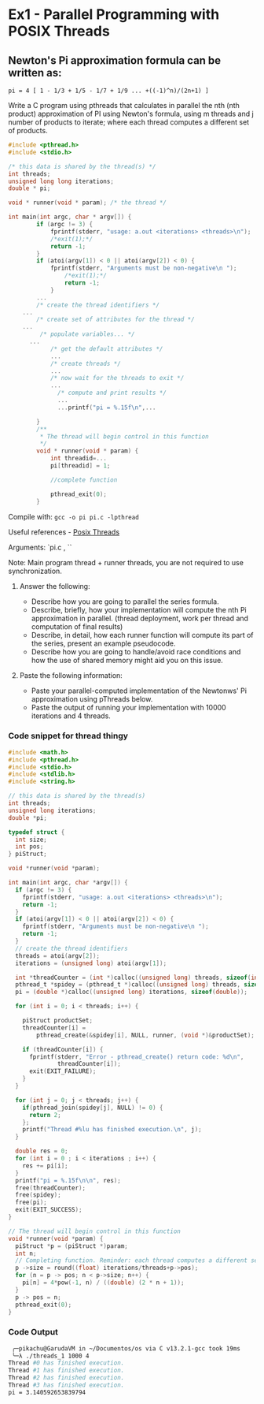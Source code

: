 # Ex1 - Parallel Programming with POSIX Threads


## Newton's Pi approximation formula can be written as:

`pi = 4 [ 1 - 1/3 + 1/5 - 1/7 + 1/9 ... +((-1)^n)/(2n+1) ]`

Write a C program using pthreads that calculates in parallel the nth (nth product) approximation of PI using Newton's formula, using m threads and j number of products to iterate; where each thread computes a different set of products.

```c
#include <pthread.h> 
#include <stdio.h>

/* this data is shared by the thread(s) */
int threads;
unsigned long long iterations;
double * pi;

void * runner(void * param); /* the thread */

int main(int argc, char * argv[]) {
        if (argc != 3) {
            fprintf(stderr, "usage: a.out <iterations> <threads>\n");
            /*exit(1);*/
            return -1;
        }
        if (atoi(argv[1]) < 0 || atoi(argv[2]) < 0) {
            fprintf(stderr, "Arguments must be non-negative\n ");
                /*exit(1);*/
                return -1;
            }
        ...
        /* create the thread identifiers */
	...
        /* create set of attributes for the thread */
	...
         /* populate variables... */
	  ...
            /* get the default attributes */
            ...
            /* create threads */
            ...
            /* now wait for the threads to exit */
            ...
              /* compute and print results */
              ...
              ...printf("pi = %.15f\n",...

        }
        /**
         * The thread will begin control in this function
         */
        void * runner(void * param) {
            int threadid=...
            pi[threadid] = 1;

            //complete function

            pthread_exit(0);
        }

```

Compile with: `gcc -o pi pi.c -lpthread`

Useful references
    - [Posix Threads](http://www.yolinux.com/TUTORIALS/LinuxTutorialPosixThreads.html)

Arguments: 
    `pi.c <iterations>, <threads>``

Note: 
    Main program thread + runner threads, you are not required to use synchronization.



1. Answer the following:
    - Describe how you are going to parallel the series formula.
    - Describe, briefly, how your implementation will compute the nth Pi approximation in parallel. (thread deployment, work per thread and computation of final results)
    - Describe, in detail, how each runner function will compute its part of the series, present an example pseudocode.
    - Describe how you are going to handle/avoid race conditions and how the use of shared memory might aid you on this issue.

2. Paste the following information:
    - Paste your parallel-computed implementation of the Newtonws' Pi approximation using pThreads below.
    - Paste the output of running your implementation with 10000 iterations and 4 threads.

### Code snippet for thread thingy

```c
#include <math.h>
#include <pthread.h>
#include <stdio.h>
#include <stdlib.h>
#include <string.h>

// this data is shared by the thread(s)
int threads;
unsigned long iterations;
double *pi;

typedef struct {
  int size;
  int pos;
} piStruct;

void *runner(void *param);

int main(int argc, char *argv[]) {
  if (argc != 3) {
    fprintf(stderr, "usage: a.out <iterations> <threads>\n");
    return -1;
  }
  if (atoi(argv[1]) < 0 || atoi(argv[2]) < 0) {
    fprintf(stderr, "Arguments must be non-negative\n ");
    return -1;
  }
  // create the thread identifiers
  threads = atoi(argv[2]);
  iterations = (unsigned long) atoi(argv[1]);

  int *threadCounter = (int *)calloc((unsigned long) threads, sizeof(int));
  pthread_t *spidey = (pthread_t *)calloc((unsigned long) threads, sizeof(pthread_t));
  pi = (double *)calloc((unsigned long) iterations, sizeof(double));

  for (int i = 0; i < threads; i++) {

    piStruct productSet;
    threadCounter[i] =
        pthread_create(&spidey[i], NULL, runner, (void *)&productSet);

    if (threadCounter[i]) {
      fprintf(stderr, "Error - pthread_create() return code: %d\n",
              threadCounter[i]);
      exit(EXIT_FAILURE);
    } 
  }

  for (int j = 0; j < threads; j++) {
    if(pthread_join(spidey[j], NULL) != 0) {
      return 2;
    };
    printf("Thread #%lu has finished execution.\n", j);
  }

  double res = 0;
  for (int i = 0 ; i < iterations ; i++) {
    res += pi[i];
  }
  printf("pi = %.15f\n\n", res);
  free(threadCounter);
  free(spidey);
  free(pi);
  exit(EXIT_SUCCESS);
}

// The thread will begin control in this function
void *runner(void *param) {
  piStruct *p = (piStruct *)param;
  int n;
  // Completing function. Reminder: each thread computes a different set of products
  p ->size = round((float) iterations/threads+p->pos);
  for (n = p -> pos; n < p->size; n++) {
    pi[n] = 4*pow(-1, n) / ((double) (2 * n + 1));
  }
  p -> pos = n;
  pthread_exit(0);
}
```


### Code Output

```sh
 ╭─pikachu@GarudaVM in ~/Documentos/os via C v13.2.1-gcc took 19ms
 ╰─λ ./threads_1 1000 4
Thread #0 has finished execution.
Thread #1 has finished execution.
Thread #2 has finished execution.
Thread #3 has finished execution.
pi = 3.140592653839794
```